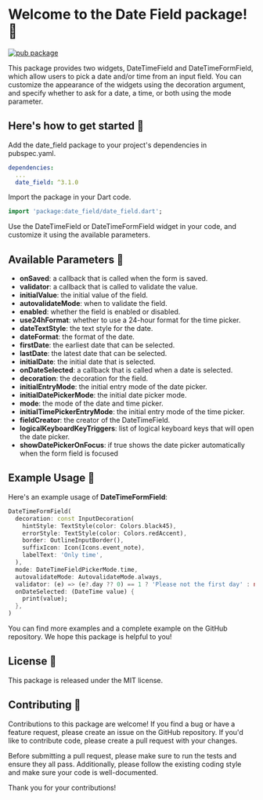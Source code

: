 # Welcome to the Date Field package! 📅

[![pub package](https://img.shields.io/pub/v/date_field.svg)](https://pub.dev/packages/date_field)

This package provides two widgets, DateTimeField and DateTimeFormField, which allow users to pick a date and/or time from an input field. You can customize the appearance of the widgets using the decoration argument, and specify whether to ask for a date, a time, or both using the mode parameter.

## Here's how to get started 🚀

Add the date_field package to your project's dependencies in pubspec.yaml.

```yaml
dependencies:
  ...
  date_field: ^3.1.0
```

Import the package in your Dart code.

```dart
import 'package:date_field/date_field.dart';
```

Use the DateTimeField or DateTimeFormField widget in your code, and customize it using the available parameters.

## Available Parameters 📝

- <b>onSaved</b>: a callback that is called when the form is saved.
- <b>validator</b>: a callback that is called to validate the value.
- <b>initialValue</b>: the initial value of the field.
- <b>autovalidateMode</b>: when to validate the field.
- <b>enabled</b>: whether the field is enabled or disabled.
- <b>use24hFormat</b>: whether to use a 24-hour format for the time picker.
- <b>dateTextStyle</b>: the text style for the date.
- <b>dateFormat</b>: the format of the date.
- <b>firstDate</b>: the earliest date that can be selected.
- <b>lastDate</b>: the latest date that can be selected.
- <b>initialDate</b>: the initial date that is selected.
- <b>onDateSelected</b>: a callback that is called when a date is selected.
- <b>decoration</b>: the decoration for the field.
- <b>initialEntryMode</b>: the initial entry mode of the date picker.
- <b>initialDatePickerMode</b>: the initial date picker mode.
- <b>mode</b>: the mode of the date and time picker.
- <b>initialTimePickerEntryMode</b>: the initial entry mode of the time picker.
- <b>fieldCreator</b>: the creator of the DateTimeField.
- <b>logicalKeyboardKeyTriggers</b>: list of logical keyboard keys that will open the date picker.
- <b>showDatePickerOnFocus</b>: if true shows the date picker automatically when the form field is focused

## Example Usage 📖

Here's an example usage of <b>DateTimeFormField</b>:

```dart
DateTimeFormField(
  decoration: const InputDecoration(
    hintStyle: TextStyle(color: Colors.black45),
    errorStyle: TextStyle(color: Colors.redAccent),
    border: OutlineInputBorder(),
    suffixIcon: Icon(Icons.event_note),
    labelText: 'Only time',
  ),
  mode: DateTimeFieldPickerMode.time,
  autovalidateMode: AutovalidateMode.always,
  validator: (e) => (e?.day ?? 0) == 1 ? 'Please not the first day' : null,
  onDateSelected: (DateTime value) {
    print(value);
  },
)
```

You can find more examples and a complete example on the GitHub repository. We hope this package is helpful to you!

## License 📜

This package is released under the MIT license.

## Contributing 🤝

Contributions to this package are welcome! If you find a bug or have a feature request, please create an issue on the GitHub repository. If you'd like to contribute code, please create a pull request with your changes.

Before submitting a pull request, please make sure to run the tests and ensure they all pass. Additionally, please follow the existing coding style and make sure your code is well-documented.

Thank you for your contributions!
